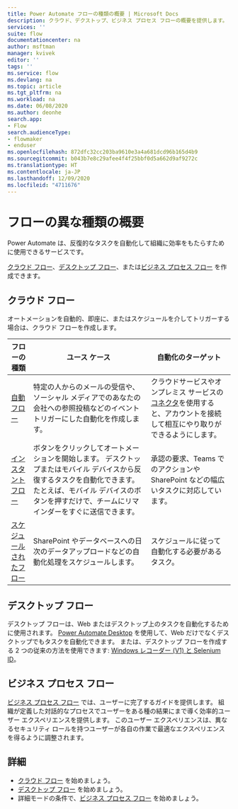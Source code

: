 ```yaml
---
title: Power Automate フローの種類の概要 | Microsoft Docs
description: クラウド、デクストップ、ビジネス プロセス フローの概要を提供します。
services: ''
suite: flow
documentationcenter: na
author: msftman
manager: kvivek
editor: ''
tags: ''
ms.service: flow
ms.devlang: na
ms.topic: article
ms.tgt_pltfrm: na
ms.workload: na
ms.date: 06/08/2020
ms.author: deonhe
search.app:
- Flow
search.audienceType:
- flowmaker
- enduser
ms.openlocfilehash: 872dfc32cc203ba9610e3a4a681dcd96b165d4b9
ms.sourcegitcommit: b043b7e8c29afee4f4f25bbf0d5a662d9af9272c
ms.translationtype: HT
ms.contentlocale: ja-JP
ms.lasthandoff: 12/09/2020
ms.locfileid: "4711676"
---
```

# <a name="overview-of-the-different-types-of-flows"></a>フローの異な種類の概要

Power Automate は、反復的なタスクを自動化して組織に効率をもたらすために使用できるサービスです。

[クラウド フロー](#cloud-flows)、[デスクトップ フロー](#desktop-flows)、または[ビジネス プロセス フロー](#business-process-flows) を作成できます。

## <a name="cloud-flows"></a>クラウド フロー

オートメーションを自動的、即座に、またはスケジュールを介してトリガーする場合は、クラウド フローを作成します。

| **フローの種類**                                                                       | **ユース ケース**                                                                                  | **自動化のターゲット**                                                                             |
|-------------------------------------------------------------------------------------------|-----------------------------------------------------------------------------------------------|----------------------------------------------------------------------------------------|
| [自動フロー](get-started-logic-flow.md)                 | 特定の人からのメールの受信や、ソーシャル メディアでのあなたの会社への参照投稿などのイベントトリガーにした自動化を作成します。| クラウドサービスやオンプレミス サービスの[コネクタ](https://docs.microsoft.com/connectors/)を使用すると、アカウントを接続して相互にやり取りができるようにします。 |
| [インスタント フロー](introduction-to-button-flows.md)              | ボタンをクリックしてオートメーションを開始します。 デスクトップまたはモバイル デバイスから反復するタスクを自動化できます。 たとえば、モバイル デバイスのボタンを押すだけで、チームにリマインダーをすぐに送信できます。                      |     承認の要求、Teams でのアクションや SharePoint などの幅広いタスクに対応しています。                                                                                |
| [スケジュールされたフロー](run-scheduled-tasks.md)                    | SharePoint やデータベースへの日次のデータアップロードなどの自動化処理をスケジュールします。             |スケジュールに従って自動化する必要があるタスク。                                                                            |

## <a name="desktop-flows"></a>デスクトップ フロー
    
デスクトップ フローは、Web またはデスクトップ上のタスクを自動化するために使用されます。 [Power Automate Desktop](./desktop-flows/introduction.md) を使用して、Web だけでなくデスクトップでもタスクを自動化できます。 または、デスクトップ フローを作成する 2 つの従来の方法を使用できます: [Windows レコーダー (V1) と Selenium ID](./desktop-flows/overview.md)。


## <a name="business-process-flows"></a>ビジネス プロセス フロー

[ビジネス プロセス フロー](business-process-flows-overview.md) では、ユーザーに完了するガイドを提供します。 組織が定義した対話的なプロセスでユーザーをある種の結果にまで導く効率的ユーザー エクスペリエンスを提供します。 このユーザー エクスペリエンスは、異なるセキュリティ ロールを持つユーザーが各自の作業で最適なエクスペリエンスを得るように調整されます。


## <a name="more-info"></a>詳細

- [クラウド フロー](overview-cloud.md) を始めましょう。 
- [デスクトップ フロー](./desktop-flows/introduction.md) を始めましょう。
- 詳細モードの条件で、[ビジネス プロセス フロー](business-process-flows-overview.md) を始めましょう。
